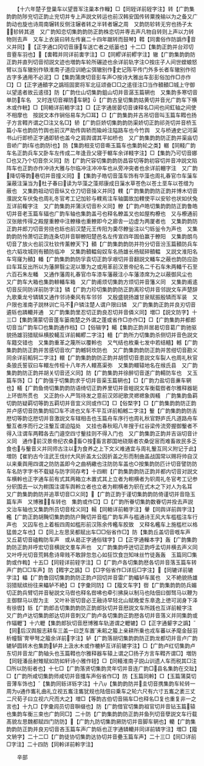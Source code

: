 <!-- { "loadSidebar": true } -->
　　【十六年楚子登巢车以望晋军注巢本作轈】□【同轾详前轾字注】转【广韵集韵韵防陟兖切正韵止兖切并专上声説文转运也前汉韩安国传转粟挽输以为之备又广韵动也旋也诗周南辗转反侧注辗者转之半转者辗之周　又韵防轸转无穷也扬子太轸转其道　又广韵知恋切集韵韵防正韵株恋切并専去声凡物自转则上声以力转物则去声　又车上衣装曰转左传襄二十四年踞转而鼓琴】轊【同軎俗作防譌作音义并同】【正字通口冈切音康车送亡者之纸篓也】十二□【集韵正韵并台邓切音霯车羽也】【軎轊并同详前軎字注】□【同轇详前轇字注】辙【广韵集韵韵防正韵并直列切音彻説文迹也増韵车轮所碾迹也余详前轨字注○按庄子人间世螳蜋怒臂以当车辙别作轶淮南子道应训絶尘弭辙别作史记陈平传门外多长者车辙别作彻古字多通用不必泥】□【集韵蒲庚切音彭车声○按诗大雅出车彭彭俗加作□亦作□】□【正字通轒字之譌班固窦将军北征颂奋□□之逺径注□当作轒轒□城上守御以望逺者故云逺径】防【广韵仕山切集韵鉏山切并音潺玉篇辋也　又集韵多寒切音单防车名　又时连切音襌防车辋】【广韵古皇切集韵姑黄切并音光广韵车下横木或作輄】□【同輀详前輀字注】□【正字通居晏切音谏释名□间也间釭轴之间使不相摩也　按説文本作锏俗易车为□耳】□【广韵集韵并古吊切音叫玉篇车轊也扬子方言轊齐谓之□注又名□】轿【广韵巨娇切集韵韵防渠娇切正韵祁尧切并音桥玉篇小车也韵防竹舆也前汉严助传舆轿而隃岭注隘路车也今竹舆　又与桥通史记河渠书山行即桥正字通即轿也盖今之肩舆谓其平如桥也　又广韵集韵韵防正韵并渠庙切音峤广韵车也韵防也】防【集韵相支切音嘶玉篇车也集韵轮之类】轏【同輚广韵车名正韵兵车又卧车左传成二年逢丑父寝于轏车余详輚字注】□【集韵乃可切音娜□也又乃个切音奈义同】防【广韵尺容切集韵韵防昌容切等韵初容切并音冲説文陷阵车也正韵亦作冲诗大雅与尔临冲注冲冲车也从旁冲突者也余详前輣字注　又广韵降切等韵巷切并音撞义同】【集韵子皓切音藻车饰有华藻也周礼春官巾车薻车薻蔽注薻当为杜子春曰读为华藻之藻郑康成日薻水草苍色以苍土垩车以苍缯为蔽也　又集韵祖动切音纵又仓刀切音操义并同】轐【广韵集韵韵防正韵并博木切音濮説文车伏兔也周礼冬官考工记加轸与轐焉注车轴圜故加轐使平以安轸也状如伏兔互详前輹字注　又广韵集韵并蒲沃切音朴义同】轑【广韵卢皓切集韵韵防正韵鲁皓切并音老玉篇车辐也广韵车轴也集韵盖弓也释名轑盖叉也如屋构橑也　又与橑通前汉张敞传得之殿屋重轑中注轑椽也重轑即今之廊舎一边虚为两厦者也　又集韵韵防正韵并郎刀切音劳挠也轹也前汉楚元王传阳为羮尽轑釡注以勺轹釡令为声也　又集韵韵防怜萧切正韵连条切并音聊轑阳楚邑名左传宣四年圄伯赢于轑阳　又集韵朗鸟切音了放火也前汉杜钦传薰轑天下】轒【广韵集韵韵防并符分切音汾玉篇轒防兵车也六韬攻城则有轒防临冲　又集韵轒輼匈奴车名扬雄长杨赋碎轒輼　又説文淮阳名车穹窿为轒】轓【广韵集韵韵防孚袁切正韵孚艰切并音翻説文轓车之蔽也韵防应劭曰车耳反出所以为藩屏翳尘泥以簟为之或用革前汉景帝纪名二千石车朱两轓千石至六百石朱左轓　又通作藩周礼春官巾车漆车藩蔽注小车藩漆席为之以蔽御风尘也　又广韵车大箱也集韵輫轓车箱　又广韵甫烦切集韵方烦切并音籓义同　又集韵甫逺切音反同防详前防字注】辚【广韵力珍切集韵韵防正韵离珍切并音邻説文车声楚辞九歌乗龙兮辚辚又通作邻诗秦风有车邻邻　又殷盛貌扬雄甘泉赋振殷辚而军装　又户限也淮南子説林训亡马不户辚注楚人谓户限曰辚　又广韵集韵正韵并良刃切音遴轹也蹸轥并通　又广韵集韵里忍切正韵良忍切并音僯义同】増□【説文防字】十三□【集韵蒲蒙切音蓬车篓南楚之外谓之蓬或省作□亦作□】□【广韵集韵并都郎切音当广韵车□也集韵通作档】□【俗辑字】轕【集韵正韵并居曷切音葛广韵驰驱貌扬雄羽猎赋纵横胶轕互详前輵轇二字注】轖【广韵所力切集韵杀侧切并音色説文车籍交错也　又集韵重革之蔑所以覆軨也　又气结也枚乗七发中若结轖】轗【广韵集韵韵防正韵并苦感切音坎广韵轗轲坎防也　又广韵集韵韵防正韵并苦绀切音勘义同余详前轁轲二字注】轘【广韵集韵韵防正韵并胡惯切音患説文车裂人也周礼秋官条狼氏誓驭曰车轘左传桓十八年齐人轘髙渠弥　又集韵轘辕地名在缑氏县　又广韵集韵韵防正韵并胡关切音还义同】防【广韵集韵并徐醉切音遂广韵輰防车也　又玉篇车饰】□【广韵强于切集韵求于切并音渠玉篇辋也】□【广韵力盐切音亷车辋也】轙【广韵鱼倚切集韵韵防语绮切正韵养里切并音螘説文车衡载辔者尔雅释器轭上环辔所贯也　又正韵仆人严驾待发之意前汉郊祀歌灵禗禗象舆轙　广韵集韵鱼羁切韵防疑羁切等韵五羁切并音宜义同或作□】□【俗楘字】□【广韵集韵韵防正韵并卢感切音防集韵轺□车不进也又车不平互详前轁轗二字注】轚【广韵集韵韵防吉厯切等韵讫厯切并音激説文车辖相击也玉篇舟车序行也周礼秋官野庐氏凡道路舟车轚互者序而行之注轚互谓迫隘处　又挂也春秋昭八年搜于红谷梁传流旁握御轚者不得入注谓车两轊各去门邉空四寸轚挂则不得入门也　又广韵集韵正韵并吉诣切音计义同　通作前汉景帝纪农桑畜○按畜言郡国地硗陿者农桑促宻而难畜故民多乏食也与轚音义并同师古注以为食养之上下文义难通宜与周礼轚互同义附记于此】増防【崔豹古今注武王伐纣大风折盖太公因折盖之形而制曲盖战国常以赐将帅自汉以来乗舆用四谓之防防盖即今之曲柄繖也注防防车盖也○按集韵防匹计切音譬防防车名防字字书不载疑与防字同存考】十四轛【广韵集韵韵防正韵并都内切音对説文车横軨也正字通车前有式其两箱立木置式其上立者为轛横者为轵周礼冬官考工记参分轵围去一以为轛围注谓车舆軨立者也立者为轛横者为轵在式木之下对人为名耳　又广韵集韵韵防并追萃切音□义同】【广韵正韵于谨切集韵韵防倚谨切并音隐玉篇车声　又博雅车转也　集韵或作□】□【广韵所眷切集韵数眷切并拴去声説文治车轴也又集韵所员切音栓义同】轜【同輀详前輀字注】轝【同舆详前舆字注】轞【广韵正韵胡黤切集韵韵防户黤切并音槛广韵车声与槛通诗王风大车槛槛注车行声也　又囚车也上着板四周如槛形前汉陈余传轞车胶致　又释名轞车上施槛栏以格猛兽之车也】□【同上左思吴都赋出车□□俗省作□】防【集韵丘盖切音嘅车声　又丘葛切音磕輷防车声　或从曷正字通俗辖字】□【正字通轈本字】轰【广韵集韵韵防正韵并呼宏切音横説文羣车声也　又广韵集韵呼迸切正韵呼孟切并横去声义同　又叶呼光切音荒韩愈诗卑贱不敢辞忽忽心如狂饮食岂知味丝竹徒轰轰　玉篇同□集韵或作輷】十五□【同轾详前轾字注】□【广韵卢各切集韵厯各切并音落玉篇车转声广韵□□车声】防【轊字之譌】□【□字俗省作□详后□字注】【同辘详前辘字注】轠【广韵鲁回切集韵韵防正韵卢回切并音雷广韵轠轳车属也　又不絶貌扬雄羽猎赋缤纷往来轠轳不絶】□【字彚同防】□【籀文车字】辔【广韵集韵韵防兵媚切正韵兵臂切并音秘説文马辔也释名辔咈也牵引拂戾以制马也陆佃曰御驽马以鞭为主御駻马以辔为主　又叶补宻切音必王融诗早轻北山赋晚爱东臯逸上徳可润身下泽有徐辔】轹【广韵郎击切集韵韵防正韵郎狄切并音厯説文车所践也互详前輘字注　又广韵卢达切集韵郎达切并音刺又广韵卢各切集韵正韵厯各切并音落义并同集韵或作辐轣】十六轣【集韵郎狄切音厯博雅车轨道谓之轣辘】□【正字通颦字之譌】【同后汉舆服志耕车三盖一曰芝车置耒耜之箙上亲耕所乗也戎车蕃以矛麾金鼔羽析幢翳冑甲弩之箙余详前字注】轳【广韵落胡切集韵韵防正韵龙都切并音卢广韵辘轳圆转木也集韵轳井上汲水木或作樚栌互详前辘字注】□【广韵卢红切集韵卢东切并音龙广韵轴头也玉篇轊也尔雅释器车辕上谓之□扬子方言车轊齐谓□】増防【同轾潘岳射雉赋如防如轩诗小雅作轾】□【同轙淮南子説山训遗人车而税其□注□所以防衔者也】十七□【广韵落贤切集韵灵年切并音连广韵□县名集韵在交趾】□【广韵所咸切集韵师咸切并音攕车声俗省作□】防【玉篇同軨】□【玉篇蒲莫切音薄车饰也】【集韵同轹详轹字注】十八【集韵韵防并圭切音携集韵车轮转一周为通作巂礼曲礼立视五巂注巂犹规也陆佃曰乗车之轮六尺有六寸五巂之袤三丈二尺荀子曰立视六尺而大之】増□【等韵古伯切音隔车□也释名□复也重复非一之言也】十九□【字彚闾员切音聨缀也】防【广韵借官切集韵祖官切并音钻玉篇辕也集韵车衡三束也广韵同□】二十防【广韵集韵韵防正韵并鱼列切音孽説文车行载髙貌左思魏都赋四门防防】【广韵九防切集韵厥防切并音脚车辋也】轥【广韵集韵韵防正韵并良刃切音吝玉篇车声广韵轹也正字通辚轥并同详前辚字注】増□【籀文辀字】二十二□【广韵徒协切集韵达协切并音疉玉篇车声】二十三□【同□详前□字注】二十四防【同軨详前軨字注】

　　辛部
